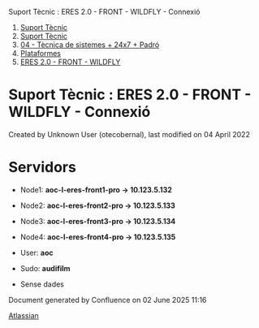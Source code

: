 Suport Tècnic : ERES 2.0 - FRONT - WILDFLY - Connexió  

1.  [Suport Tècnic](index.md)
2.  [Suport Tècnic](13893782.md)
3.  [04 - Tècnica de sistemes + 24x7 + Padró](26313202.md)
4.  [Plataformes](Plataformes_41520520.md)
5.  [ERES 2.0 - FRONT - WILDFLY](ERES-2.0---FRONT---WILDFLY_41520799.md)

Suport Tècnic : ERES 2.0 - FRONT - WILDFLY - Connexió
=====================================================

Created by Unknown User (otecobernal), last modified on 04 April 2022

Servidors 
==========

*   Node1: **aoc-l-eres-front1-pro → 10.123.5.132**
    
*   Node2: **aoc-l-eres-front2-pro → 10.123.5.133**
*   Node3: **aoc-l-eres-front3-pro → 10.123.5.134**
*   Node4: **aoc-l-eres-front4-pro → 10.123.5.135**
*   User: **aoc**
*   Sudo: **audifilm**

*   Sense dades
    

Document generated by Confluence on 02 June 2025 11:16

[Atlassian](http://www.atlassian.com/)